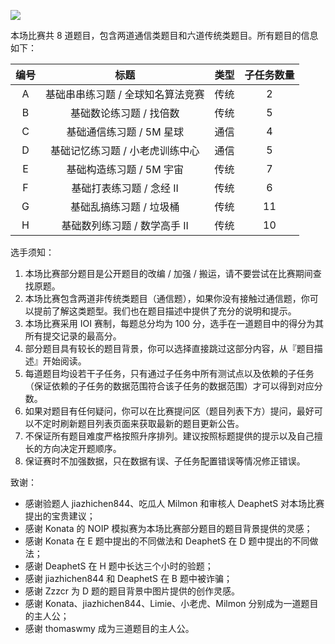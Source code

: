![](https://molmin.github.io/image/2024/07/12/contest.png) 

本场比赛共 $8$ 道题目，包含两道通信类题目和六道传统类题目。所有题目的信息如下：

| 编号 | 标题 | 类型 | 子任务数量 |
| :-: | :-: | :-: | :-: |
| A | 基础串串练习题 / 全球知名算法竞赛 | 传统 | $2$ |
| B | 基础数论练习题 / 找倍数 | 传统 | $5$ |
| C | 基础通信练习题 / 5M 星球 | 通信 | $4$ |
| D | 基础记忆练习题 / 小老虎训练中心 | 通信 | $5$ |
| E | 基础构造练习题 / 5M 宇宙 | 传统 | $7$ |
| F | 基础打表练习题 / 念经 II | 传统 | $6$ |
| G | 基础乱搞练习题 / 垃圾桶 | 传统 | $11$ |
| H | 基础数列练习题 / 数学高手 II | 传统 | $10$ |

选手须知：

1. 本场比赛部分题目是公开题目的改编 / 加强 / 搬运，请不要尝试在比赛期间查找原题。
2. 本场比赛包含两道非传统类题目（通信题），如果你没有接触过通信题，你可以提前了解这类题型。我们也在题目描述中提供了充分的说明和提示。
3. 本场比赛采用 IOI 赛制，每题总分均为 $100$ 分，选手在一道题目中的得分为其所有提交记录的最高分。
4. 部分题目具有较长的题目背景，你可以选择直接跳过这部分内容，从『题目描述』开始阅读。
5. 每道题目均设若干子任务，只有通过子任务中所有测试点以及依赖的子任务（保证依赖的子任务的数据范围符合该子任务的数据范围）才可以得到对应分数。
6. 如果对题目有任何疑问，你可以在比赛提问区（题目列表下方）提问，最好可以不定时刷新题目列表页面来获取最新的题目更新公告。
7. 不保证所有题目难度严格按照升序排列。建议按照标题提供的提示以及自己擅长的方向决定开题顺序。
8. 保证赛时不加强数据，只在数据有误、子任务配置错误等情况修正错误。

致谢：

- 感谢验题人 jiazhichen844、吃瓜人 Milmon 和审核人 DeaphetS 对本场比赛提出的宝贵建议；
- 感谢 Konata 的 NOIP 模拟赛为本场比赛部分题目的题目背景提供的灵感；
- 感谢 Konata 在 E 题中提出的不同做法和 DeaphetS 在 D 题中提出的不同做法；
- 感谢 DeaphetS 在 H 题中长达三个小时的验题；
- 感谢 jiazhichen844 和 DeaphetS 在 B 题中被诈骗；
- 感谢 Zzzcr 为 D 题的题目背景中图片提供的创作灵感。
- 感谢 Konata、jiazhichen844、Limie、小老虎、Milmon 分别成为一道题目的主人公；
- 感谢 thomaswmy 成为三道题目的主人公。

